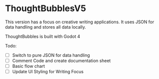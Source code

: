 # ThoughtBubblesV5

This version has a focus on creative writing applications. It uses JSON for data handling and stores all data locally.

ThoughtBubbles is built with Godot 4



Todo:

- [ ] Switch to pure JSON for data handling
- [ ] Comment Code and create documentation sheet
- [ ] Basic flow chart
- [ ] Update UI Styling for Writing Focus
